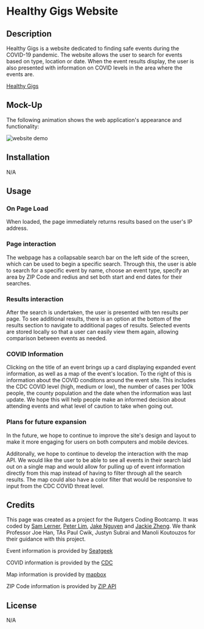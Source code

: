 # Healthy Gigs Website

## Description

Healthy Gigs is a website dedicated to finding safe events during the COVID-19 pandemic. The website allows the user to search for events based on type, location or date. When the event results display, the user is also presented with information on COVID levels in the area where the events are.

[Healthy Gigs](https://sam-lerner.github.io/healthy-gigs/ "Healthy Gigs Website")

## Mock-Up

The following animation shows the web application's appearance and functionality:

![website demo](./images/website-nav.gif)


## Installation

N/A

## Usage

### On Page Load
When loaded, the page immediately returns results based on the user's IP address. 

### Page interaction
The webpage has a collapsable search bar on the left side of the screen, which can be used to begin a specific search. Through this, the user is able to search for a specific event by name, choose an event type, specify an area by ZIP Code and redius and set both start and end dates for their searches. 

### Results interaction
After the search is undertaken, the user is presented with ten results per page. To see additional results, there is an option at the bottom of the results section to navigate to additional pages of results. Selected events are stored locally so that a user can easily view them again, allowing comparison between events as needed. 

### COVID Information
Clicking on the title of an event brings up a card displaying expanded event information, as well as a map of the event's location. To the right of this is information about the COVID conditons around the event site. This includes the CDC COVID level (high, medium or low), the number of cases per 100k people, the county population and the date when the information was last update. We hope this will help people make an informed decision about attending events and what level of caution to take when going out.

### Plans for future expansion
In the future, we hope to continue to improve the site's design and layout to make it more engaging for users on both computers and mobile devices. 

Additonally, we hope to continue to develop the interaction with the map API. We would like the user to be able to see all events in their search laid out on a single map and would allow for pulling up of event information directly from this map instead of having to filter through all the search results. The map could also have a color filter that would be responsive to input from the CDC COVID threat level. 

## Credits

This page was created as a project for the Rutgers Coding Bootcamp. It was coded by [Sam Lerner](https://github.com/sam-lerner), [Peter Lim](https://github.com/peterlim995), [Jake Nguyen](https://github.com/JakeTNguyen) and [Jackie Zheng](https://github.com/jackiezheng1998). We thank Professor Joe Han, TAs Paul Cwik, Justyn Subrai and Manoli Koutouzos for their guidance with this project. 

Event information is provided by [Seatgeek](https://platform.seatgeek.com/)

COVID information is provided by the [CDC](https://data.cdc.gov/)

Map information is provided by [mapbox](https://www.mapbox.com/)

ZIP Code information is provided by [ZIP API](https://service.zipapi.us)

## License

N/A